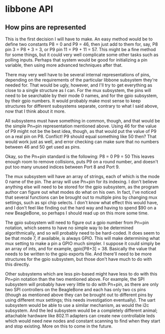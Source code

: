 libbone API
===========

How pins are represented
------------------------

This is the first decision I will have to make.  An easy method would be to
define two constants P8 = 0 and P9 = 46, then just add to them for, say, P8 pin
3 = P8 + 3 = 3, or P9 pin 11 = P9 + 11 = 57.  This might be a fine method for
some things, but it could very well complicate some other tasks such as polling
inputs.  Perhaps that system would be good for initializing a pin variable,
then using more advanced techniques after that.

There may very well have to be several internal representations of pins,
depending on the requirements of the particular libbone subsystem they're
needed for.  That would be ugly, however, and I'll try to get everything as
close to a single structure as I can.  For the mux subsystem, the pins will
need to be searchable by their mode 0 names, and for the gpio subsystem, by
their gpio numbers.  It would probably make most sense to keep structures for
different subsystems separate, contrary to what I said above, now that I think
about it more.

All subsystems must have something in common, though, and that would be the
simple Pn+pin representation mentioned above.  Using 46 for the value of P9
might not be the best idea, though, as that would put the value of P9 on a real
pin on P8.  Conflict!  P9 should equal something like 50 then?  That would work
just as well, and error checking can make sure that no numbers between 46 and
50 get used as pins.

Okay, so the Pn+pin standard is the following:
    P8 = 0
    P9 = 50
This leaves enough room to remove collisions, puts P9 on a round number, and
doesn't put too many unused indices between Port 8 and Port 9.

The mux subsystem will have an array of strings, each of which is the mode 0
name of the pin.  The array will use Pn+pin for its indexing.  I don't believe
anything else will need to be stored for the gpio subsystem, as the program
author can figure out what modes do what on his own.  In fact, I've noticed
that several functions can be brought out to multiple pins by changing mux
settings, such as spi chip selects.  I don't know what effect this would have,
and I don't feel like finding out the hard way and having to spend $90 on a new
BeagleBone, so perhaps I should read up on this more some time.

The gpio subsystem will need to figure out a gpio number from Pn+pin notation,
which seems to have no simple way to be determined algorithmically, and so will
probably need to be hard-coded.  It does seem to be that mode 7, if available,
is always GPIO.  This will make determining what mux setting to make a pin a
GPIO much simpler.  I suppose it could simply be an array of ints, and for
example, gpio[P8+3] = 38.  Basically the value that needs to be written to the
gpio exports file.  And there'll need to be more structures for the gpio
subsystem, but those don't have much to do with this directly.

Other subsystems which are less pin-based might have less to do with this
Pn+pin notation than the two mentioned above.  For example, the SPI subsystem
will probably have very little to do with Pn+pin, as there are only two SPI
controllers on the BeagleBone and each has only two cs pins (though as
mentioned above they can be brought out to different pins by using different
mux settings; this needs investigation eventually).  The uart subsystem would
be able to use a similar mechanism, as would the i2c subsystem.  And the led
subsystem would be a completely different animal; attachable hardware like
802.11 adapters can create new controllable leds which would need new nodes and
constant scanning to find when they start and stop existing.  More on this to
come in the future.
